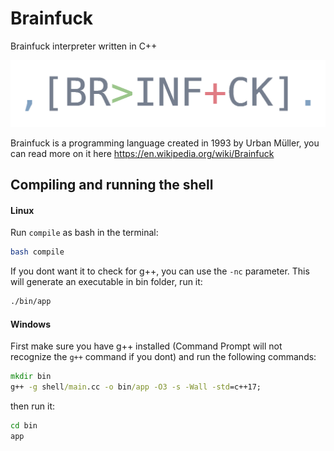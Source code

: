 # Brainfuck
Brainfuck interpreter written in C++

<img src="pic/logo.png"/>

Brainfuck is a programming language created in 1993 by Urban Müller, you can read more on it here https://en.wikipedia.org/wiki/Brainfuck

## Compiling and running the shell
#### Linux
Run `compile` as bash in the terminal:
```sh
bash compile
```
If you dont want it to check for g++, you can use the `-nc` parameter.
This will generate an executable in bin folder, run it:
```sh
./bin/app
```
#### Windows
First make sure you have g++ installed (Command Prompt will not recognize the `g++` command if you dont) and run the following commands:
```bat
mkdir bin
g++ -g shell/main.cc -o bin/app -O3 -s -Wall -std=c++17;
```
then run it:
```bat
cd bin
app
```
